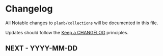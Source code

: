 # Changelog

All Notable changes to `planb/collections` will be documented in this file.

Updates should follow the [Keep a CHANGELOG](http://keepachangelog.com/) principles.

## NEXT - YYYY-MM-DD

<!--
### Added
- Nothing

### Deprecated
- Nothing

### Fixed
- Nothing

### Removed
- Nothing

### Security
- Nothing
-->